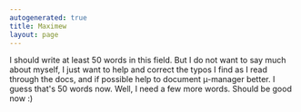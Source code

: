 ```yaml
---
autogenerated: true
title: Maximew
layout: page
---
```


I should write at least 50 words in this field. But I do not want to say
much about myself, I just want to help and correct the typos I find as I
read through the docs, and if possible help to document µ-manager
better. I guess that's 50 words now. Well, I need a few more words.
Should be good now :)
